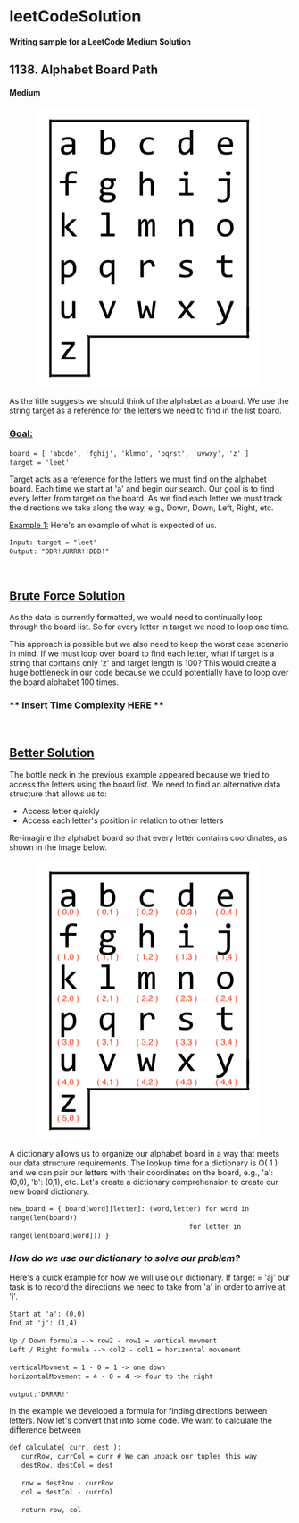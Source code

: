# leetCodeSolution
#### Writing sample for a LeetCode Medium Solution 

## 1138. Alphabet Board Path
#### Medium

<p align="center">
<img width="403" height="500" src="images/azboard.png">
</p>

As the title suggests we should think of the alphabet as a board. We use the
string target as a reference for the letters we need to find in the list board. 

### <ins>Goal:</ins> 

```
board = [ 'abcde', 'fghij', 'klmno', 'pqrst', 'uvwxy', 'z' ]
target = 'leet'
```
Target acts as a reference for the letters we must find on the alphabet board. Each time we start at 'a' and begin our search. Our goal is to find every letter from target on the board. 
As we find each letter we must track the directions we take along the way, 
e.g., Down, Down, Left, Right, etc.  

<ins>Example 1:</ins> 
Here's an example of what is expected of us. 
```
Input: target = "leet"
Output: "DDR!UURRR!!DDD!"
```

<br> 

## <ins>Brute Force Solution</ins>

As the data is currently formatted, we would need to continually loop through
the board list. So for every letter in target we need to loop one time. 

This approach is possible but we also need to keep the worst case scenario in
mind. If we must loop over board to find each letter, what if target is a
string that contains only 'z' and target length is 100?
This would create a huge bottleneck in our code because we could potentially
have to loop over the board alphabet 100 times. 

### ** Insert Time Complexity HERE ** 

<br>

## <ins>Better Solution</ins>
The bottle neck in the previous example appeared because we tried to access the
letters using the board *list*. We need to find an alternative data structure
that allows us to:
- Access letter quickly 
- Access each letter's position in relation to other letters

Re-imagine the alphabet board so that every letter contains coordinates, as
shown in the image below. 

<p align="center">
<img width="403" height="500" src="images/azboardCoords.png">
</p>

A dictionary allows us to organize our alphabet board in a way that meets our
data structure requirements. The lookup time for a dictionary is O( 1 ) and we
can pair our letters with their coordinates on the board, e.g., 'a': (0,0),
'b': (0,1), etc.
Let's create a dictionary comprehension to create our new board dictionary. 

```
new_board = { board[word][letter]: (word,letter) for word in range(len(board))
                                             for letter in range(len(board[word])) }
```

### *How do we use our dictionary to solve our problem?*

Here's a quick example for how we will use our dictionary. If target = 'aj' our
task is to record the directions we need to take from 'a' in order to arrive at 'j'.

```
Start at 'a': (0,0)
End at 'j': (1,4) 

Up / Down formula --> row2 - row1 = vertical movment 
Left / Right formula --> col2 - col1 = horizontal movement 

verticalMovment = 1 - 0 = 1 -> one down
horizontalMovement = 4 - 0 = 4 -> four to the right 

output:'DRRRR!'
```
In the example we developed a formula for finding directions between letters. 
Now let's convert that into some code. We want to calculate the difference
between  

```
def calculate( curr, dest ):
   currRow, currCol = curr # We can unpack our tuples this way
   destRow, destCol = dest 

   row = destRow - currRow
   col = destCol - currCol 

   return row, col 
```


